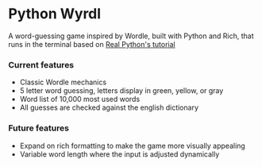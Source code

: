 #  Python Wyrdl

A word-guessing game inspired by Wordle, built with Python and Rich, that runs in the terminal based on [Real Python's tutorial](https://realpython.com/python-wordle-clone/)


### Current features

- Classic Wordle mechanics 
- 5 letter word guessing, letters display in green, yellow, or gray
- Word list of 10,000 most used words
- All guesses are checked against the english dictionary

### Future features

- Expand on rich formatting to make the game more visually appealing 
- Variable word length where the input is adjusted dynamically




